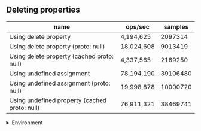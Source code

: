 ## Deleting properties

|name|ops/sec|samples|
|-|-|-|
|Using delete property|4,194,625|2097314|
|Using delete property (proto: null)|18,024,608|9013419|
|Using delete property (cached proto: null)|4,337,565|2169250|
|Using undefined assignment|78,194,190|39106480|
|Using undefined assignment (proto: null)|19,998,878|10000720|
|Using undefined property (cached proto: null)|76,911,321|38469741|


<details>
<summary>Environment</summary>

* __Machine:__ linux x64 | 4 vCPUs | 7.6GB Mem
* __Run:__ Thu Sep 04 2025 17:57:19 GMT+0000 (Coordinated Universal Time)
* __Node:__ `v24.7.0`
</details>

<!--
{"environment":{"platform":"linux","arch":"x64","cpus":4,"totalMemory":7.597843170166016},"benchmarks":[{"name":"Using delete property","samples":2097314,"opsSec":4194625.567117171},{"name":"Using delete property (proto: null)","samples":9013419,"opsSec":18024608.17572258},{"name":"Using delete property (cached proto: null)","samples":2169250,"opsSec":4337565.688350729},{"name":"Using undefined assignment","samples":39106480,"opsSec":78194190.2665684},{"name":"Using undefined assignment (proto: null)","samples":10000720,"opsSec":19998878.06372452},{"name":"Using undefined property (cached proto: null)","samples":38469741,"opsSec":76911321.84244326}]}-->
